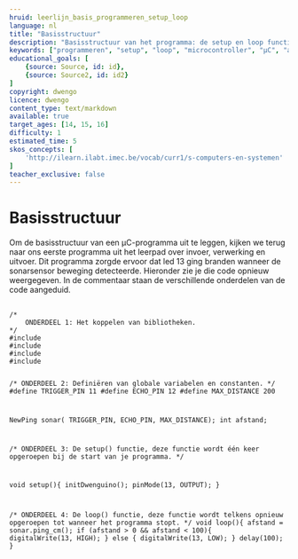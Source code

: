 ```yaml
---
hruid: leerlijn_basis_programmeren_setup_loop
language: nl
title: "Basisstructuur"
description: "Basisstructuur van het programma: de setup en loop functies."
keywords: ["programmeren", "setup", "loop", "microcontroller", "µC", "arduino", "dwenguino"]
educational_goals: [
    {source: Source, id: id}, 
    {source: Source2, id: id2}
]
copyright: dwengo
licence: dwengo
content_type: text/markdown
available: true
target_ages: [14, 15, 16]
difficulty: 1
estimated_time: 5
skos_concepts: [
    'http://ilearn.ilabt.imec.be/vocab/curr1/s-computers-en-systemen'
]
teacher_exclusive: false
---
```


# Basisstructuur

Om de basisstructuur van een µC-programma uit te leggen, kijken we terug naar ons eerste programma uit het leerpad over invoer, verwerking en uitvoer. Dit programma zorgde ervoor dat led 13 ging branden wanneer de sonarsensor beweging detecteerde. Hieronder zie je die code opnieuw weergegeven. In de commentaar staan de verschillende onderdelen van de code aangeduid.


<div class="dwengo-content code-simulator">
    <pre>
        <code class="language-arduino dwengo-code">
/*
    ONDERDEEL 1: Het koppelen van bibliotheken.
*/
#include <Wire.h>
#include <Dwenguino.h>
#include <LiquidCrystal.h>
#include <NewPing.h>


/*
    ONDERDEEL 2: Definiëren van globale variabelen en constanten.
*/
#define TRIGGER_PIN 11
#define ECHO_PIN 12
#define MAX_DISTANCE 200

NewPing sonar(
    TRIGGER_PIN, 
    ECHO_PIN, 
    MAX_DISTANCE);
int afstand;

/*
    ONDERDEEL 3: De setup() functie, deze functie wordt één keer opgeroepen bij de start van je programma.
*/

void setup(){
    initDwenguino();
    pinMode(13, OUTPUT);
}

/*
    ONDERDEEL 4: De loop() functie, deze functie wordt telkens opnieuw opgeroepen tot wanneer het programma stopt.
*/
void loop(){
    afstand = sonar.ping_cm();
    if (afstand > 0 && afstand < 100){
        digitalWrite(13, HIGH);
    } else {
        digitalWrite(13, LOW);
    }
    delay(100);
}
        </code>
    </pre>
</div>


